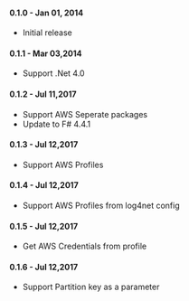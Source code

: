 #### 0.1.0 - Jan 01, 2014
* Initial release

#### 0.1.1 - Mar 03,2014
* Support .Net 4.0

#### 0.1.2 - Jul 11,2017
* Support AWS Seperate packages
* Update to F# 4.4.1

#### 0.1.3 - Jul 12,2017

* Support AWS Profiles

#### 0.1.4 - Jul 12,2017

* Support AWS Profiles from log4net config

#### 0.1.5 - Jul 12,2017

* Get AWS Credentials from profile


#### 0.1.6 - Jul 12,2017

* Support Partition key as a parameter
